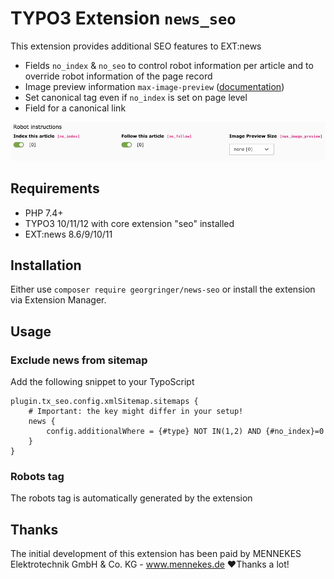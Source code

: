 # TYPO3 Extension `news_seo`

This extension provides additional SEO features to EXT:news

- Fields `no_index` & `no_seo` to control robot information per article and to override robot information of the page record
- Image preview information `max-image-preview` ([documentation](https://developers.google.com/search/docs/crawling-indexing/robots-meta-tag#max-image-preview))
- Set canonical tag even if `no_index` is set on page level
- Field for a canonical link

![Backend record](Resources/Public/Screeenshots/robots-instructions.png)

## Requirements

- PHP 7.4+
- TYPO3 10/11/12 with core extension "seo" installed
- EXT:news 8.6/9/10/11

## Installation

Either use `composer require georgringer/news-seo` or install the extension via Extension Manager.

## Usage

### Exclude news from sitemap

Add the following snippet to your TypoScript

```typo3_typoscript
plugin.tx_seo.config.xmlSitemap.sitemaps {
    # Important: the key might differ in your setup!
    news {
        config.additionalWhere = {#type} NOT IN(1,2) AND {#no_index}=0
    }
}
```

### Robots tag

The robots tag is automatically generated by the extension

## Thanks

The initial development of this extension has been paid by MENNEKES Elektrotechnik GmbH & Co. KG - www.mennekes.de
❤️Thanks a lot!
